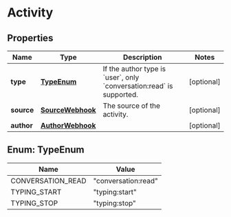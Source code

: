 

# Activity

## Properties

Name | Type | Description | Notes
------------ | ------------- | ------------- | -------------
**type** | [**TypeEnum**](#TypeEnum) | If the author type is &#x60;user&#x60;, only &#x60;conversation:read&#x60; is supported. |  [optional]
**source** | [**SourceWebhook**](SourceWebhook.md) | The source of the activity. |  [optional]
**author** | [**AuthorWebhook**](AuthorWebhook.md) |  |  [optional]



## Enum: TypeEnum

Name | Value
---- | -----
CONVERSATION_READ | &quot;conversation:read&quot;
TYPING_START | &quot;typing:start&quot;
TYPING_STOP | &quot;typing:stop&quot;



